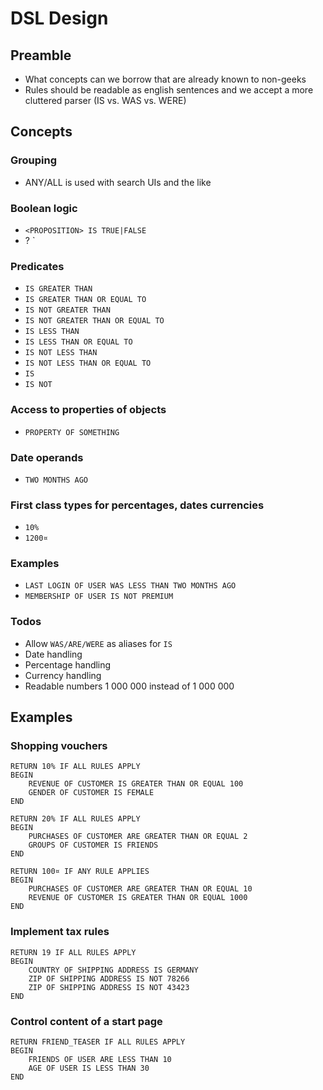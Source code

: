 # DSL Design

## Preamble
- What concepts can we borrow that are already known to non-geeks
- Rules should be readable as english sentences and we accept a more cluttered parser (IS vs. WAS vs. WERE)

## Concepts
### Grouping
 - ANY/ALL is used with search UIs and the like


### Boolean logic
 - `<PROPOSITION> IS TRUE|FALSE`
 - ?<PROPOSITION> <PREDICATE> <VALUE>`

### Predicates
 - `IS GREATER THAN`
 - `IS GREATER THAN OR EQUAL TO`
 - `IS NOT GREATER THAN`
 - `IS NOT GREATER THAN OR EQUAL TO`
 - `IS LESS THAN`
 - `IS LESS THAN OR EQUAL TO`
 - `IS NOT LESS THAN`
 - `IS NOT LESS THAN OR EQUAL TO`
 - `IS`
 - `IS NOT`

### Access to properties of objects
 - `PROPERTY OF SOMETHING`

### Date operands
 - `TWO MONTHS AGO`

### First class types for percentages, dates currencies
 - `10%`
 - `1200¤`

### Examples
 - `LAST LOGIN OF USER WAS LESS THAN TWO MONTHS AGO`
 - `MEMBERSHIP OF USER IS NOT PREMIUM`

### Todos
 - Allow `WAS/ARE/WERE` as aliases for `IS`
 - Date handling
 - Percentage handling
 - Currency handling
 - Readable numbers 1 000 000 instead of 1 000 000

## Examples
### Shopping vouchers
```
RETURN 10% IF ALL RULES APPLY
BEGIN
    REVENUE OF CUSTOMER IS GREATER THAN OR EQUAL 100
    GENDER OF CUSTOMER IS FEMALE
END
```

```
RETURN 20% IF ALL RULES APPLY
BEGIN
    PURCHASES OF CUSTOMER ARE GREATER THAN OR EQUAL 2
    GROUPS OF CUSTOMER IS FRIENDS
END
```

```
RETURN 100¤ IF ANY RULE APPLIES
BEGIN
    PURCHASES OF CUSTOMER ARE GREATER THAN OR EQUAL 10
    REVENUE OF CUSTOMER IS GREATER THAN OR EQUAL 1000
END
```

### Implement tax rules
```
RETURN 19 IF ALL RULES APPLY
BEGIN
    COUNTRY OF SHIPPING ADDRESS IS GERMANY
    ZIP OF SHIPPING ADDRESS IS NOT 78266
    ZIP OF SHIPPING ADDRESS IS NOT 43423
END
```

### Control content of a start page
```
RETURN FRIEND_TEASER IF ALL RULES APPLY
BEGIN
    FRIENDS OF USER ARE LESS THAN 10
    AGE OF USER IS LESS THAN 30
END
```

